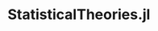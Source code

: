 # StatisticalTheories.jl

<!-- [![Stable Documentation](https://img.shields.io/badge/docs-stable-blue.svg)](https://AlgebraicJulia.github.io/StatisticalTheories.jl/stable)
[![Development Documentation](https://img.shields.io/badge/docs-dev-blue.svg)](https://AlgebraicJulia.github.io/StatisticalTheories.jl/dev)
[![Code Coverage](https://codecov.io/gh/AlgebraicJulia/StatisticalTheories.jl/branch/main/graph/badge.svg)](https://codecov.io/gh/AlgebraicJulia/StatisticalTheories.jl)
[![CI/CD](https://github.com/AlgebraicJulia/StatisticalTheories.jl/actions/workflows/julia_ci.yml/badge.svg)](https://github.com/AlgebraicJulia/StatisticalTheories.jl/actions/workflows/julia_ci.yml) -->

